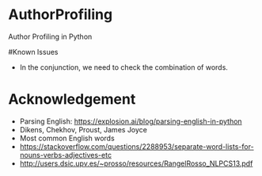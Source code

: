 # AuthorProfiling
Author Profiling in Python

#Known Issues
* In the conjunction, we need to check the combination of words. 

# Acknowledgement
* Parsing English: https://explosion.ai/blog/parsing-english-in-python
* Dikens, Chekhov, Proust, James Joyce
* Most common English words
* https://stackoverflow.com/questions/2288953/separate-word-lists-for-nouns-verbs-adjectives-etc
* http://users.dsic.upv.es/~prosso/resources/RangelRosso_NLPCS13.pdf


